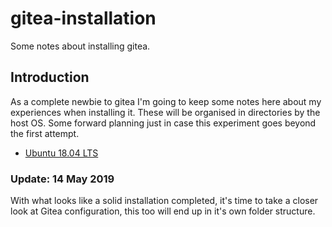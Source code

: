 # gitea-installation
Some notes about installing gitea.

## Introduction
As a complete newbie to gitea I'm going to keep some notes here about my
experiences when installing it. These will be organised in directories by the
host OS. Some forward planning just in case this experiment goes beyond the
first attempt.

- [Ubuntu 18.04 LTS](/ubuntu/ubuntu-1804-LTS/01-Installation.md)

### Update: 14 May 2019
With what looks like a solid installation completed, it's time to take a closer
look at Gitea configuration, this too will end up in it's own folder structure.
